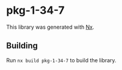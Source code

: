 # pkg-1-34-7

This library was generated with [Nx](https://nx.dev).

## Building

Run `nx build pkg-1-34-7` to build the library.
